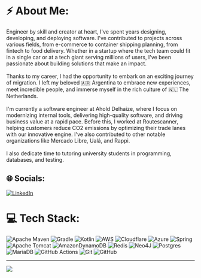 # ⚡️ About Me:
Engineer by skill and creator at heart, I've spent years designing, developing, and deploying software. I've contributed to projects across various fields, from e-commerce to container shipping planning, from fintech to food delivery. Whether in a startup where the tech team could fit in a single car or at a tech giant serving millions of users, I've been passionate about building solutions that make an impact.<br><br>Thanks to my career, I had the opportunity to embark on an exciting journey of migration. I left my beloved 🇦🇷 Argentina to embrace new experiences, meet incredible people, and immerse myself in the rich culture of 🇳🇱 The Netherlands.<br><br>I'm currently a software engineer at Ahold Delhaize, where I focus on modernizing internal tools, delivering high-quality software, and driving business value at a rapid pace. Before this, I worked at Routescanner, helping customers reduce CO2 emissions by optimizing their trade lanes with our innovative engine. I've also contributed to other notable organizations like Mercado Libre, Ualá, and Rappi.<br><br>I also dedicate time to tutoring university students in programming, databases, and testing.


## 🌐 Socials:
[![LinkedIn](https://img.shields.io/badge/LinkedIn-%230077B5.svg?logo=linkedin&logoColor=white)](https://linkedin.com/in/fausto-moya/) 

# 💻 Tech Stack:
![Apache Maven](https://img.shields.io/badge/Apache%20Maven-C71A36?style=for-the-badge&logo=Apache%20Maven&logoColor=white) ![Gradle](https://img.shields.io/badge/Gradle-02303A.svg?style=for-the-badge&logo=Gradle&logoColor=white) ![Kotlin](https://img.shields.io/badge/kotlin-%237F52FF.svg?style=for-the-badge&logo=kotlin&logoColor=white) ![AWS](https://img.shields.io/badge/AWS-%23FF9900.svg?style=for-the-badge&logo=amazon-aws&logoColor=white) ![Cloudflare](https://img.shields.io/badge/Cloudflare-F38020?style=for-the-badge&logo=Cloudflare&logoColor=white) ![Azure](https://img.shields.io/badge/azure-%230072C6.svg?style=for-the-badge&logo=microsoftazure&logoColor=white) ![Spring](https://img.shields.io/badge/spring-%236DB33F.svg?style=for-the-badge&logo=spring&logoColor=white) ![Apache Tomcat](https://img.shields.io/badge/apache%20tomcat-%23F8DC75.svg?style=for-the-badge&logo=apache-tomcat&logoColor=black) ![AmazonDynamoDB](https://img.shields.io/badge/Amazon%20DynamoDB-4053D6?style=for-the-badge&logo=Amazon%20DynamoDB&logoColor=white) ![Redis](https://img.shields.io/badge/redis-%23DD0031.svg?style=for-the-badge&logo=redis&logoColor=white) ![Neo4J](https://img.shields.io/badge/Neo4j-008CC1?style=for-the-badge&logo=neo4j&logoColor=white) ![Postgres](https://img.shields.io/badge/postgres-%23316192.svg?style=for-the-badge&logo=postgresql&logoColor=white) ![MariaDB](https://img.shields.io/badge/MariaDB-003545?style=for-the-badge&logo=mariadb&logoColor=white) ![GitHub Actions](https://img.shields.io/badge/github%20actions-%232671E5.svg?style=for-the-badge&logo=githubactions&logoColor=white) ![Git](https://img.shields.io/badge/git-%23F05033.svg?style=for-the-badge&logo=git&logoColor=white) ![GitHub](https://img.shields.io/badge/github-%23121011.svg?style=for-the-badge&logo=github&logoColor=white)

---
[![](https://visitcount.itsvg.in/api?id=MoyaF&icon=0&color=4)](https://visitcount.itsvg.in)

<!-- Proudly created with GPRM ( https://gprm.itsvg.in ) -->
